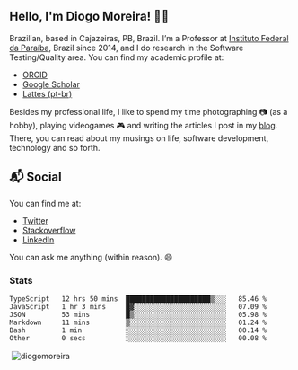 ## Hello, I'm Diogo Moreira! 👋🏻

Brazilian, based in Cajazeiras, PB, Brazil.
I’m a Professor at [Instituto Federal da Paraíba](https://ifpb.edu.br), Brazil since 2014, and I do research in the Software Testing/Quality area. You can find my academic profile at:

- [ORCID](https://orcid.org/0000-0003-1803-6565)
- [Google Scholar](https://scholar.google.com.br/citations?hl=pt-BR&user=DlSdlvEAAAAJ)
- [Lattes (pt-br)](http://buscatextual.cnpq.br/buscatextual/visualizacv.do?id=K4384159A1)

Besides my professional life, I like to spend my time photographing 📷 (as a hobby), playing videogames 🎮 and writing the articles I post in my [blog](https://diogodmoreira.com/blog). There, you can read about my musings on life, software development, technology and so forth.

## 📬 Social

You can find me at:

- [Twitter](https://twitter.com/diogodmoreira)
- [Stackoverflow](https://stackoverflow.com/users/1541533/diogo-moreira)
- [LinkedIn](https://linkedin.com/in/diogodmoreira)

You can ask me anything (within reason). 😄

### Stats

<!--START_SECTION:waka-->

```text
TypeScript   12 hrs 50 mins  █████████████████████▒░░░   85.46 %
JavaScript   1 hr 3 mins     █▓░░░░░░░░░░░░░░░░░░░░░░░   07.09 %
JSON         53 mins         █▒░░░░░░░░░░░░░░░░░░░░░░░   05.98 %
Markdown     11 mins         ▒░░░░░░░░░░░░░░░░░░░░░░░░   01.24 %
Bash         1 min           ░░░░░░░░░░░░░░░░░░░░░░░░░   00.14 %
Other        0 secs          ░░░░░░░░░░░░░░░░░░░░░░░░░   00.08 %
```

<!--END_SECTION:waka-->

<p>&nbsp;<img align="center" src="https://github-readme-stats.vercel.app/api?username=diogomoreira&show_icons=true&theme=dark&locale=en" alt="diogomoreira" /></p>
